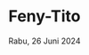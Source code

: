 ---
layout: '../demo/wedding-7.astro'
title: Feny-Tito
slug: undangan/feny-tito
type: Feny-Tito
desc: Feny-Tito
img:
  url: '/assets/oca-tito2.webp'
  alt: jejak bahagia

# Colors
bgfs: 'bg-zinc-200'
bgsc: 'bg-zinc-600'
bgth: 'bg-zinc-900'
bgfr: 'bg-zinc-900'

txfs: 'text-white'
txsc: 'text-white'
txth: 'text-gray-950'

bdr: 'border-gray-200'
from: 'from-zinc-900'
before: 'before:bg-sky-800'

# Dekor
dekorfs: '/assets/dekor38.webp'
dekorsc: '/assets/dekor48.webp'
dekorth: '/assets/dekor39.webp'

# Img kedua mempelai
pm1: '/assets/oca-tito1.webp'
pm2: '/assets/oca-tito2.webp'

# Img tambahan
add1: '/assets/oca-tito3.webp'
add2: '/assets/img-4.webp'

# Data mempelai
male: "Tito"
ml: "T"
fullmale: "Tito Sukoco, A.Md"
female: "Feny"
fml: "F"
fullfemale: "Feny Dwi F."
date: "Rabu, 26 Juni 2024"
countdown: Jun 26, 2024 09:00:00

childmale: "Putra kedelapan dari Pasangan"
childfemale: "Putri kedua dari Pasangan"
parentmale: "Alm. Bapak Marsoko & Alm. Ibu Komalasari"
parentfemale: "Bapak Suwandi & Ibu Siti Musrifah"
instagrammale: "tito2767"
instagramfemale: "fenyocca833"
citymale: "BANDUNG"
cityfemale: "BANYUWANGI"
music: "oca-tito"

# Name bank
logoml: '/assets/bca.png'
namebankml: "Tito"
numberbankml: "8100875455"
logofml: '/assets/bca.png'
namebankfml: "Feny Dwi Fandi"
numberbankfml: "7772555957"

# Waktu & tempat acara
timefs: "09.00 WIB - Selesai"
timesc: "13.00 WIB - Selesai"
locationfs: "Jl. Serayu No.06, Panderejo, Kec. Banyuwangi, Kabupaten Banyuwangi, Jawa Timur 68415"
locationsc: "Jl. Serayu No.06, Panderejo, Kec. Banyuwangi, Kabupaten Banyuwangi, Jawa Timur 68415"
addressfs: "Rumah Mempelai Wanita"
addresssc: "Rumah Mempelai Wanita"
mapsfs: "https://maps.app.goo.gl/HJGFGuW2Qp8Yj3JG8"
mapssc: "https://maps.app.goo.gl/HJGFGuW2Qp8Yj3JG8"
linkmaps: "https://www.google.com/maps/embed?pb=!1m18!1m12!1m3!1d3948.8964717083995!2d114.3710661!3d-8.2131658!2m3!1f0!2f0!3f0!3m2!1i1024!2i768!4f13.1!3m3!1m2!1s0x2dd14539e8e035e3%3A0x6f35c947f1013b40!2sWARUNG%20H.SALIM!5e0!3m2!1sid!2sid!4v1718412061915!5m2!1sid!2sid"
quote: "Takdir Allah yang mengikatkan cinta dua hati, pernikahan adalah perjalanan spiritual yang disatukan oleh rahmat-Nya."

---